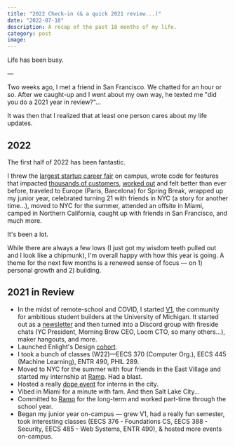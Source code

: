 ```yaml
---
title: "2022 Check-in (& a quick 2021 review...)"
date: "2022-07-10"
description: A recap of the past 18 months of my life.
category: post
image:
---
```


Life has been busy.

—

Two weeks ago, I met a friend in San Francisco. We chatted for an hour or so. After we caught-up and I went about my own way, he texted me "did you do a 2021 year in review?"...

It was then that I realized that at least one person cares about my life updates.

## 2022

The first half of 2022 has been fantastic.

I threw the [largest startup career fair](https://startupfair.v1michigan.com) on campus, wrote code for features that impacted [thousands of customers](https://ramp.com/blog/ramp-rewind-q4-2021), [worked out](https://www.strava.com/athletes/19364320) and felt better than ever before, traveled to Europe (Paris, Barcelona) for Spring Break, wrapped up my junior year, celebrated turning 21 with friends in NYC (a story for another time...), moved to NYC for the summer, attended an offsite in Miami, camped in Northern California, caught up with friends in San Francisco, and much more.

It's been a lot.

While there are always a few lows (I just got my wisdom teeth pulled out and I look like a chipmunk), I'm overall happy with how this year is going. A theme for the next few months is a renewed sense of focus — on 1) personal growth and 2) building.

## 2021 in Review

- In the midst of remote-school and COVID, I started [V1](https://v1michigan.com), the community for ambitious student builders at the University of Michigan. It started out as a [newsletter](https://v1network.substack.com) and then turned into a Discord group with fireside chats (YC President, Morning Brew CEO, Loom CTO, so many others...), maker hangouts, and more.
- Launched Enlight's Design [cohort](https://enlight.nyc/courses/figma).
- I took a bunch of classes (W22)—EECS 370 (Computer Org.), EECS 445 (Machine Learning), ENTR 490, PHIL 289.
- Moved to NYC for the summer with four friends in the East Village and started my internship at [Ramp](https://shamdasani.org/posts/internship). Had a blast.
- Hosted a really [dope event](https://twitter.com/samaysham/status/1408854818224062471) for interns in the city.
- Vibed in Miami for a minute with fam. And then Salt Lake City...
- Committed to [Ramp](https://ramp.com) for the long-term and worked part-time through the school year.
- Began my junior year on-campus — grew V1, had a really fun semester, took interesting classes (EECS 376 - Foundations CS, EECS 388 - Security, EECS 485 - Web Systems, ENTR 490), & hosted more events on-campus.
